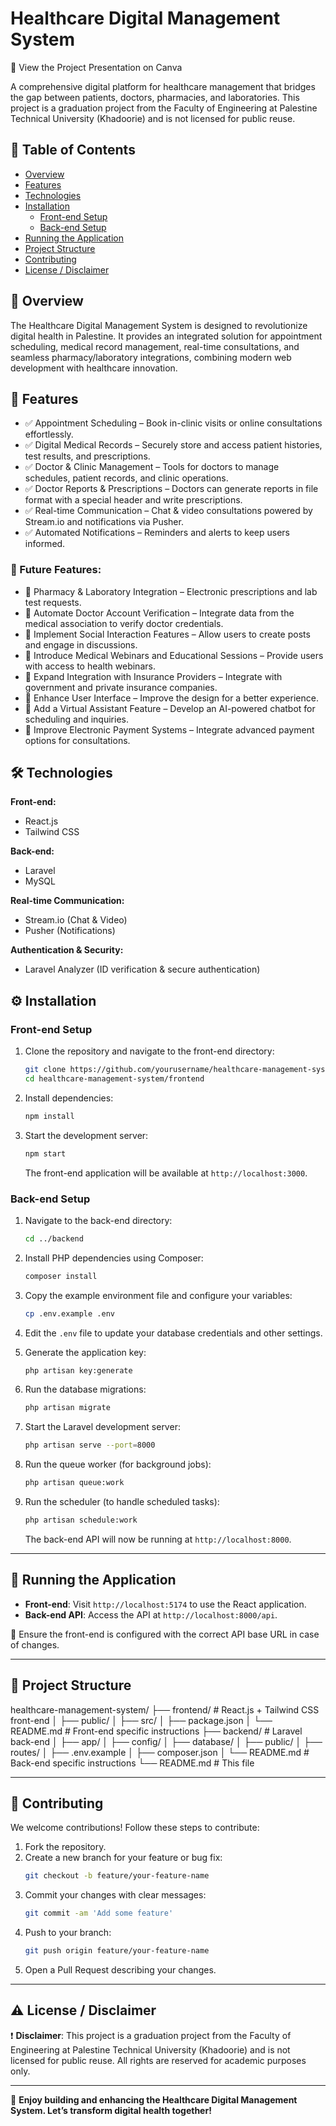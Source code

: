 # Healthcare Digital Management System

📌 View the Project Presentation on Canva

A comprehensive digital platform for healthcare management that bridges the gap between patients, doctors, pharmacies, and laboratories. This project is a graduation project from the Faculty of Engineering at Palestine Technical University (Khadoorie) and is not licensed for public reuse.

## 📖 Table of Contents

- [Overview](#overview)
- [Features](#features)
- [Technologies](#technologies)
- [Installation](#installation)
  - [Front-end Setup](#front-end-setup)
  - [Back-end Setup](#back-end-setup)
- [Running the Application](#running-the-application)
- [Project Structure](#project-structure)
- [Contributing](#contributing)
- [License / Disclaimer](#license-disclaimer)

## 🏥 Overview

The Healthcare Digital Management System is designed to revolutionize digital health in Palestine. It provides an integrated solution for appointment scheduling, medical record management, real-time consultations, and seamless pharmacy/laboratory integrations, combining modern web development with healthcare innovation.

## 🚀 Features

- ✅ Appointment Scheduling – Book in-clinic visits or online consultations effortlessly.
- ✅ Digital Medical Records – Securely store and access patient histories, test results, and prescriptions.
- ✅ Doctor & Clinic Management – Tools for doctors to manage schedules, patient records, and clinic operations.
- ✅ Doctor Reports & Prescriptions – Doctors can generate reports in file format with a special header and write prescriptions.
- ✅ Real-time Communication – Chat & video consultations powered by Stream.io and notifications via Pusher.
- ✅ Automated Notifications – Reminders and alerts to keep users informed.

### 🚀 Future Features:
- 🔹 Pharmacy & Laboratory Integration – Electronic prescriptions and lab test requests.
- 🔹 Automate Doctor Account Verification – Integrate data from the medical association to verify doctor credentials.
- 🔹 Implement Social Interaction Features – Allow users to create posts and engage in discussions.
- 🔹 Introduce Medical Webinars and Educational Sessions – Provide users with access to health webinars.
- 🔹 Expand Integration with Insurance Providers – Integrate with government and private insurance companies.
- 🔹 Enhance User Interface – Improve the design for a better experience.
- 🔹 Add a Virtual Assistant Feature – Develop an AI-powered chatbot for scheduling and inquiries.
- 🔹 Improve Electronic Payment Systems – Integrate advanced payment options for consultations.

## 🛠 Technologies

**Front-end:**
- React.js
- Tailwind CSS

**Back-end:**
- Laravel
- MySQL

**Real-time Communication:**
- Stream.io (Chat & Video)
- Pusher (Notifications)

**Authentication & Security:**
- Laravel Analyzer (ID verification & secure authentication)

## ⚙️ Installation

### Front-end Setup

1. Clone the repository and navigate to the front-end directory:
    ```bash
    git clone https://github.com/yourusername/healthcare-management-system.git
    cd healthcare-management-system/frontend
    ```

2. Install dependencies:
    ```bash
    npm install
    ```

3. Start the development server:
    ```bash
    npm start
    ```
   The front-end application will be available at `http://localhost:3000`.

### Back-end Setup

1. Navigate to the back-end directory:
    ```bash
    cd ../backend
    ```

2. Install PHP dependencies using Composer:
    ```bash
    composer install
    ```

3. Copy the example environment file and configure your variables:
    ```bash
    cp .env.example .env
    ```

4. Edit the `.env` file to update your database credentials and other settings.

5. Generate the application key:
    ```bash
    php artisan key:generate
    ```

6. Run the database migrations:
    ```bash
    php artisan migrate
    ```

7. Start the Laravel development server:
    ```bash
    php artisan serve --port=8000
    ```

8. Run the queue worker (for background jobs):
    ```bash
    php artisan queue:work
    ```

9. Run the scheduler (to handle scheduled tasks):
    ```bash
    php artisan schedule:work
    ```
   The back-end API will now be running at `http://localhost:8000`.

---

## 🚀 Running the Application

- **Front-end**: Visit `http://localhost:5174` to use the React application.
- **Back-end API**: Access the API at `http://localhost:8000/api`.

📌 Ensure the front-end is configured with the correct API base URL in case of changes.

---

## 📂 Project Structure

healthcare-management-system/
├── frontend/  # React.js + Tailwind CSS front-end
│   ├── public/
│   ├── src/
│   ├── package.json
│   └── README.md  # Front-end specific instructions
├── backend/  # Laravel back-end
│   ├── app/
│   ├── config/
│   ├── database/
│   ├── public/
│   ├── routes/
│   ├── .env.example
│   ├── composer.json
│   └── README.md  # Back-end specific instructions
└── README.md  # This file

---

## 🤝 Contributing

We welcome contributions! Follow these steps to contribute:

1. Fork the repository.
2. Create a new branch for your feature or bug fix:
    ```bash
    git checkout -b feature/your-feature-name
    ```
3. Commit your changes with clear messages:
    ```bash
    git commit -am 'Add some feature'
    ```
4. Push to your branch:
    ```bash
    git push origin feature/your-feature-name
    ```
5. Open a Pull Request describing your changes.

---

## ⚠️ License / Disclaimer

❗ **Disclaimer**: This project is a graduation project from the Faculty of Engineering at Palestine Technical University (Khadoorie) and is not licensed for public reuse. All rights are reserved for academic purposes only.

---

🎉 **Enjoy building and enhancing the Healthcare Digital Management System. Let’s transform digital health together!**
